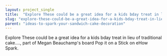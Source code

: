 ```yaml
---
layout: project_single
title:  "Explore These could be a great idea for a kids bday treat in lieu of traditional cake.…, part of Megan Beauchamp's board Pop it on a Stick on eHow Spark."
slug: "explore-these-could-be-a-great-idea-for-a-kids-bday-treat-in-lieu-of"
parent: "ideas-to-spark-your-sandwich-cake-decoration"
---
```

Explore These could be a great idea for a kids bday treat in lieu of traditional cake.…, part of Megan Beauchamp's board Pop it on a Stick on eHow Spark.